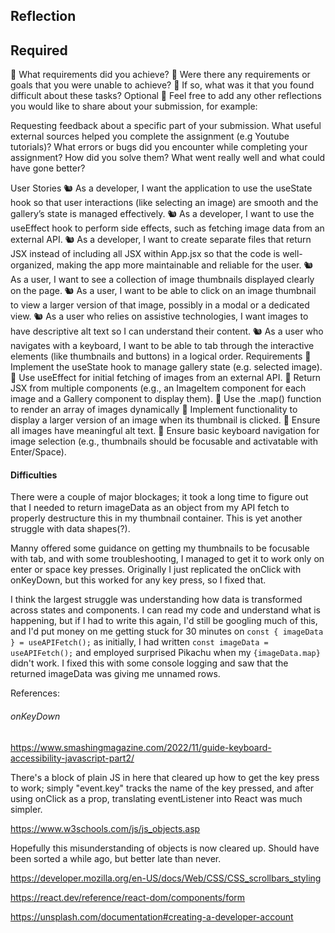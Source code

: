 ## Reflection

## Required

🎯 What requirements did you achieve?
🎯 Were there any requirements or goals that you were unable to achieve?
🎯 If so, what was it that you found difficult about these tasks?
Optional
🏹 Feel free to add any other reflections you would like to share about your submission, for example:

Requesting feedback about a specific part of your submission.
What useful external sources helped you complete the assignment (e.g Youtube tutorials)?
What errors or bugs did you encounter while completing your assignment? How did you solve them?
What went really well and what could have gone better?

User Stories
🐿️ As a developer, I want the application to use the useState hook so that user interactions (like selecting an image) are smooth and the gallery’s state is managed effectively.
🐿️ As a developer, I want to use the useEffect hook to perform side effects, such as fetching image data from an external API.
🐿️ As a developer, I want to create separate files that return JSX instead of including all JSX within App.jsx so that the code is well-organized, making the app more maintainable and reliable for the user.
🐿️ As a user, I want to see a collection of image thumbnails displayed clearly on the page.
🐿️ As a user, I want to be able to click on an image thumbnail to view a larger version of that image, possibly in a modal or a dedicated view.
🐿️ As a user who relies on assistive technologies, I want images to have descriptive alt text so I can understand their content.
🐿️ As a user who navigates with a keyboard, I want to be able to tab through the interactive elements (like thumbnails and buttons) in a logical order.
Requirements
🎯 Implement the useState hook to manage gallery state (e.g. selected image).
🎯 Use useEffect for initial fetching of images from an external API.
🎯 Return JSX from multiple components (e.g., an ImageItem component for each image and a Gallery component to display them).
🎯 Use the .map() function to render an array of images dynamically
🎯 Implement functionality to display a larger version of an image when its thumbnail is clicked.
🎯 Ensure all images have meaningful alt text.
🎯 Ensure basic keyboard navigation for image selection (e.g., thumbnails should be focusable and activatable with Enter/Space).

#### Difficulties

There were a couple of major blockages; it took a long time to figure out that I needed to return imageData as an object from my API fetch to properly destructure this in my thumbnail container. This is yet another struggle with data shapes(?).

Manny offered some guidance on getting my thumbnails to be focusable with tab, and with some troubleshooting, I managed to get it to work only on enter or space key presses. Originally I just replicated the onClick with onKeyDown, but this worked for any key press, so I fixed that.

I think the largest struggle was understanding how data is transformed across states and components. I can read my code and understand what is happening, but if I had to write this again, I'd still be googling much of this, and I'd put money on me getting stuck for 30 minutes on
`const { imageData } = useAPIFetch();`
as initially, I had written
`const imageData = useAPIFetch();`
and employed surprised Pikachu when my `{imageData.map}` didn't work. I fixed this with some console logging and saw that the returned imageData was giving me unnamed rows.

References:

###### onKeyDown

https://www.smashingmagazine.com/2022/11/guide-keyboard-accessibility-javascript-part2/

There's a block of plain JS in here that cleared up how to get the key press to work; simply "event.key" tracks the name of the key pressed, and after using onClick as a prop, translating eventListener into React was much simpler.

https://www.w3schools.com/js/js_objects.asp

Hopefully this misunderstanding of objects is now cleared up. Should have been sorted a while ago, but better late than never.

https://developer.mozilla.org/en-US/docs/Web/CSS/CSS_scrollbars_styling

https://react.dev/reference/react-dom/components/form

https://unsplash.com/documentation#creating-a-developer-account
